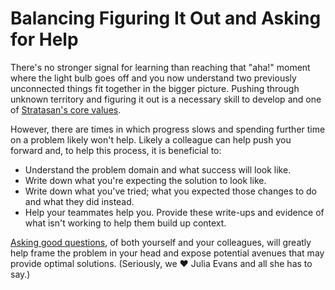 # Balancing Figuring It Out and Asking for Help

There's no stronger signal for learning than reaching that "aha!" moment where the light bulb goes off and you now
understand two previously unconnected things fit together in the bigger picture. Pushing through unknown territory and
figuring it out is a necessary skill to develop and one of [Stratasan's core values](./core_values).

However, there are times in which progress slows and spending further time on a problem likely won't help. Likely a
colleague can help push you forward and, to help this process, it is beneficial to:

- Understand the problem domain and what success will look like.
- Write down what you're expecting the solution to look like.
- Write down what you've tried; what you expected those changes to do and what they did instead.
- Help your teammates help you. Provide these write-ups and evidence of what isn't working to help them build up
  context.

[Asking good questions](https://jvns.ca/blog/good-questions), of both yourself and your colleagues, will greatly help
frame the problem in your head and expose potential avenues that may provide optimal solutions. (Seriously, we &hearts;
Julia Evans and all she has to say.)
